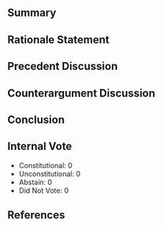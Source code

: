 ## Summary

## Rationale Statement

## Precedent Discussion

## Counterargument Discussion

## Conclusion

## Internal Vote
- Constitutional: 0
- Unconstitutional: 0
- Abstain: 0
- Did Not Vote: 0
## References